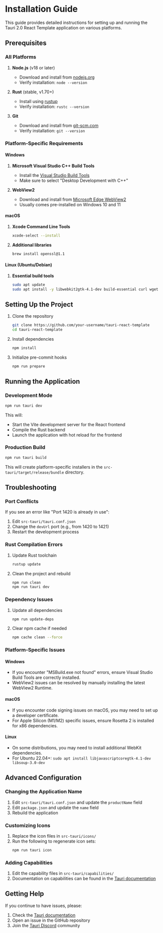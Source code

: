 # Installation Guide

This guide provides detailed instructions for setting up and running the Tauri 2.0 React Template application on various platforms.

## Prerequisites

### All Platforms

1. **Node.js** (v18 or later)
   - Download and install from [nodejs.org](https://nodejs.org/)
   - Verify installation: `node --version`

2. **Rust** (stable, v1.70+)
   - Install using [rustup](https://rustup.rs/)
   - Verify installation: `rustc --version`

3. **Git**
   - Download and install from [git-scm.com](https://git-scm.com/downloads)
   - Verify installation: `git --version`

### Platform-Specific Requirements

#### Windows

1. **Microsoft Visual Studio C++ Build Tools**
   - Install the [Visual Studio Build Tools](https://visualstudio.microsoft.com/visual-cpp-build-tools/)
   - Make sure to select "Desktop Development with C++"

2. **WebView2**
   - Download and install from [Microsoft Edge WebView2](https://developer.microsoft.com/en-us/microsoft-edge/webview2/)
   - Usually comes pre-installed on Windows 10 and 11

#### macOS

1. **Xcode Command Line Tools**
   ```bash
   xcode-select --install
   ```

2. **Additional libraries**
   ```bash
   brew install openssl@1.1
   ```

#### Linux (Ubuntu/Debian)

1. **Essential build tools**
   ```bash
   sudo apt update
   sudo apt install -y libwebkit2gtk-4.1-dev build-essential curl wget libssl-dev libgtk-3-dev libayatana-appindicator3-dev librsvg2-dev
   ```

## Setting Up the Project

1. Clone the repository
   ```bash
   git clone https://github.com/your-username/tauri-react-template
   cd tauri-react-template
   ```

2. Install dependencies
   ```bash
   npm install
   ```

3. Initialize pre-commit hooks
   ```bash
   npm run prepare
   ```

## Running the Application

### Development Mode

```bash
npm run tauri dev
```

This will:
- Start the Vite development server for the React frontend
- Compile the Rust backend
- Launch the application with hot reload for the frontend

### Production Build

```bash
npm run tauri build
```

This will create platform-specific installers in the `src-tauri/target/release/bundle` directory.

## Troubleshooting

### Port Conflicts

If you see an error like "Port 1420 is already in use":

1. Edit `src-tauri/tauri.conf.json`
2. Change the `devUrl` port (e.g., from 1420 to 1421)
3. Restart the development process

### Rust Compilation Errors

1. Update Rust toolchain
   ```bash
   rustup update
   ```

2. Clean the project and rebuild
   ```bash
   npm run clean
   npm run tauri dev
   ```

### Dependency Issues

1. Update all dependencies
   ```bash
   npm run update-deps
   ```

2. Clear npm cache if needed
   ```bash
   npm cache clean --force
   ```

### Platform-Specific Issues

#### Windows

- If you encounter "MSBuild.exe not found" errors, ensure Visual Studio Build Tools are correctly installed.
- WebView2 issues can be resolved by manually installing the latest WebView2 Runtime.

#### macOS

- If you encounter code signing issues on macOS, you may need to set up a developer certificate.
- For Apple Silicon (M1/M2) specific issues, ensure Rosetta 2 is installed for x86 dependencies.

#### Linux

- On some distributions, you may need to install additional WebKit dependencies.
- For Ubuntu 22.04+: `sudo apt install libjavascriptcoregtk-4.1-dev libsoup-3.0-dev`

## Advanced Configuration

### Changing the Application Name

1. Edit `src-tauri/tauri.conf.json` and update the `productName` field
2. Edit `package.json` and update the `name` field
3. Rebuild the application

### Customizing Icons

1. Replace the icon files in `src-tauri/icons/` 
2. Run the following to regenerate icon sets:
   ```bash
   npm run tauri icon
   ```

### Adding Capabilities

1. Edit the capability files in `src-tauri/capabilities/`
2. Documentation on capabilities can be found in the [Tauri documentation](https://tauri.app/v2/api/js/)

## Getting Help

If you continue to have issues, please:

1. Check the [Tauri documentation](https://tauri.app/v2/guides/)
2. Open an issue in the GitHub repository
3. Join the [Tauri Discord](https://discord.com/invite/tauri) community 